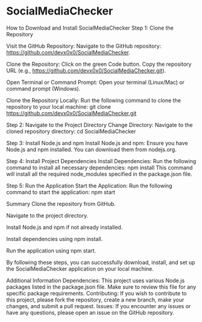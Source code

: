 # SocialMediaChecker


How to Download and Install SocialMediaChecker
Step 1: Clone the Repository


Visit the GitHub Repository:
Navigate to the GitHub repository: https://github.com/devx0x0/SocialMediaChecker.


Clone the Repository:
Click on the green Code button.
Copy the repository URL (e.g., https://github.com/devx0x0/SocialMediaChecker.git).


Open Terminal or Command Prompt:
Open your terminal (Linux/Mac) or command prompt (Windows).


Clone the Repository Locally:
Run the following command to clone the repository to your local machine:
 git clone https://github.com/devx0x0/SocialMediaChecker.git


Step 2: Navigate to the Project Directory
Change Directory:
Navigate to the cloned repository directory:
cd SocialMediaChecker


Step 3: Install Node.js and npm
Install Node.js and npm:
Ensure you have Node.js and npm installed. You can download them from nodejs.org.


Step 4: Install Project Dependencies
Install Dependencies:
Run the following command to install all necessary dependencies:
npm install
This command will install all the required node_modules specified in the package.json file.


Step 5: Run the Application
Start the Application:
Run the following command to start the application:
npm start



Summary
Clone the repository from GitHub.

Navigate to the project directory.

Install Node.js and npm if not already installed.

Install dependencies using npm install.

Run the application using npm start.

By following these steps, you can successfully download, install, and set up the SocialMediaChecker application on your local machine.

Additional Information
Dependencies: This project uses various Node.js packages listed in the package.json file. Make sure to review this file for any specific package requirements.
Contributing: If you wish to contribute to this project, please fork the repository, create a new branch, make your changes, and submit a pull request.
Issues: If you encounter any issues or have any questions, please open an issue on the GitHub repository.
